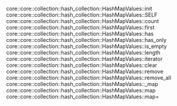 core::core::collection::hash_collection::HashMapValues::init
core::core::collection::hash_collection::HashMapValues::SELF
core::core::collection::hash_collection::HashMapValues::count
core::core::collection::hash_collection::HashMapValues::first
core::core::collection::hash_collection::HashMapValues::has
core::core::collection::hash_collection::HashMapValues::has_only
core::core::collection::hash_collection::HashMapValues::is_empty
core::core::collection::hash_collection::HashMapValues::length
core::core::collection::hash_collection::HashMapValues::iterator
core::core::collection::hash_collection::HashMapValues::clear
core::core::collection::hash_collection::HashMapValues::remove
core::core::collection::hash_collection::HashMapValues::remove_all
core::core::collection::hash_collection::HashMapValues::_map
core::core::collection::hash_collection::HashMapValues::map
core::core::collection::hash_collection::HashMapValues::map=
